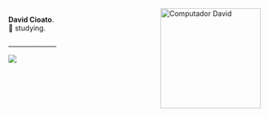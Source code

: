 
<img src="https://raw.githubusercontent.com/MicaelliMedeiros/micaellimedeiros/master/image/computer-illustration.png" min-width="200px" max-width="200px" width="200px" align="right" alt="Computador David">

<p align="left"> 
  <strong>David Cioato</strong>.<br>
  📘 studying.
</p>
<p align="left"> 
  _______________
</p>

<p align="left">
   <a href="https://www.instagram.com/davidcioato/" alt="Instagram">
    <img src="https://img.shields.io/badge/Instagram-881cf9?style=for-the-badge&logo=instagram&logoColor=white&link=https://www.instagram.com/davidcioato/"/>
  </a>
  </p>  

